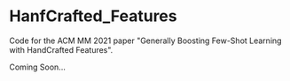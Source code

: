 # HanfCrafted_Features
Code for the ACM MM 2021 paper "Generally Boosting Few-Shot Learning with HandCrafted Features".

Coming Soon...
